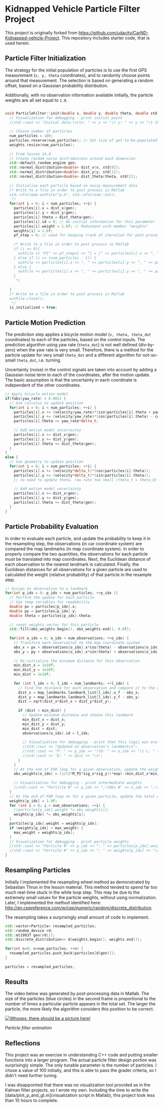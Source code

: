 # Kidnapped Vehicle Particle Filter Project
This project is originally forked from https://github.com/udacity/CarND-Kidnapped-vehicle-Project. This repository includes starter code, that is used herein.

## Particle Filter Initialization
The strategy for the initial population of particles is to use the first GPS measurement (`x, y, theta` coordinates), and to randomly choose points around that measurement.  The selection is based on generating a random offset, based on a Gaussian probability distribution.

Additionally, with no observation information available initially, the particle weights are all set equal to `1.0`.

```C++

void ParticleFilter::init(double x, double y, double theta, double std[]) {
  // Visualization for debugging - print initial point
  //std::cout << "Initial data:\n\tx: " << x << "\t y: " << y << "\t theta: " << theta << "\n\n";
  
  // Choose number of particles
  num_particles = 100;
  particles.reserve(num_particles); // Set size of yet-to-be-populated array
  weights.resize(num_particles);
  
  // From lesson 14.4
  // Create random noise distributions around each dimension
  std::default_random_engine gen;
  std::normal_distribution<double> dist_x(x, std[0]);
  std::normal_distribution<double> dist_y(y, std[1]);
  std::normal_distribution<double> dist_theta(theta, std[2]);
  
  // Initialize each particle based on noisy measurement data
  /* Write to a file in order to post process in Matlab
  std::ofstream outFile("p.m", std::ofstream::out);
   */
  for(int i = 0; i < num_particles; ++i) {
    particles[i].x = dist_x(gen);
    particles[i].y = dist_y(gen);
    particles[i].theta = dist_theta(gen);
    particles[i].id = 0; // No initial information for this parameter
    particles[i].weight = 1.0f; // Redundant with member "weights"
    weights[i] = 1.0f;
    pf_step = 0; // used for keeping track of iteration for post-processing only
	  
    /* Write to a file in order to post process in Matlab
    if (i == 0){
      outFile << "P{" << pf_step+1 << "} = [" << particles[i].x << ", " << particles[i].y << ", " << particles[i].theta << ";...\n";
    } else if (i == (num_particles - 1)) {
      outFile << particles[i].x << ", " << particles[i].y << ", " << particles[i].theta << "];\n\n";
    } else {
      outFile << particles[i].x << ", " << particles[i].y << ", " << particles[i].theta << ";...\n";
    }
     */
    
  }
  /* Write to a file in order to post process in Matlab
  outFile.close();
   */
  is_initialized = true;

```
## Particle Motion Prediction
The prediction step applies a bicycle motion model (`v, theta, theta_dot` coordinates) to each of the particles, based on the control inputs.  The prediction algorithm using yaw rate (`theta_dot`) is not well defined (div-by-zero) when the yaw rate is very small.  Therefore, there is a method for the particle update for very small `theta_dot` and a different algorithm for not-so-small `theta_dot`, i.e. turning.

Uncertainty (noise) in the control signals are taken into account by adding a Gaussian noise term to each of the coordinates, after the motion update.  The basic assumption is that the uncertainty in each coordinate is independent of the other coordinates.

```C++
// Apply bicycle motion model
if(fabs(yaw_rate) > 0.001) {
  // Use calculus to update position
  for(int i = 0; i < num_particles; ++i) {
    particles[i].x += (velocity/yaw_rate)*(sin(particles[i].theta + yaw_rate*delta_t) - sin(particles[i].theta));
    particles[i].y += (velocity/yaw_rate)*(cos(particles[i].theta) - cos(particles[i].theta + yaw_rate*delta_t));
    particles[i].theta += yaw_rate*delta_t;
    
    // Add motion model uncertainty
    particles[i].x += dist_x(gen);
    particles[i].y += dist_y(gen);
    particles[i].theta += dist_theta(gen);
  }
}
else {
  // Use geometry to update position
  for(int i = 0; i < num_particles; ++i) {
    particles[i].x += (velocity*delta_t)*(cos(particles[i].theta));
    particles[i].y += (velocity*delta_t)*(sin(particles[i].theta));
    // no need to update theta, raw rate too small (theta_t = theta_0)
    
    // Add motion model uncertainty
    particles[i].x += dist_x(gen);
    particles[i].y += dist_y(gen);
    particles[i].theta += dist_theta(gen);
  }
}
```

## Particle Probability Evaluation

In order to evaluate each particle, and update the probability to keep it in the resampling step, the observations (in car coordinate system) are compared the map landmarks (in map coordinate system).  In order to properly compare the two quantities, the observations for each particle must be translated into map coordinates.  Next, the Euclidean distance of each observation to the nearest landmark is calculated.  Finally, the Euclidean distances for all observations for a given particle are used to calculated the weight (relative probability) of that particle in the resample step.

```C++
// Assign an observation to a landmark
for(int p_idx = 0; p_idx < num_particles; ++p_idx ){
  // Perform the update for each particle
  // Use temp variables for readability
  double px = particles[p_idx].x;
  double py = particles[p_idx].y;
  double theta = particles[p_idx].theta;
    
  // reset weights vector for this particle
  std::fill(obs_weights.begin(), obs_weights.end(), 0.0f);
    
  for(int o_idx = 0; o_idx < num_observations; ++o_idx) {
    // Transform each observation to the map coordinate system
    obs_x = px + observations[o_idx].x*cos(theta) - observations[o_idx].y*sin(theta);
    obs_y = py + observations[o_idx].x*sin(theta) + observations[o_idx].y*cos(theta);
      
    // Re-initialize the minimum distance for this observation
    min_dist_x = 1e10f;
    min_dist_y = 1e10f;
    min_dist = 1e10f;
      
    for (int l_idx = 0; l_idx < num_landmarks; ++l_idx) {
      // Find the distance for each observation and compare it to the minimum distance
      dist_x = map_landmarks.landmark_list[l_idx].x_f - obs_x;
      dist_y = map_landmarks.landmark_list[l_idx].y_f - obs_y;
      dist = sqrt(dist_x*dist_x + dist_y*dist_y);
        
      if (dist < min_dist) {
        // Update minimum distance and choose this landmark
        min_dist_x = dist_x;
        min_dist_y = dist_y;
        min_dist = dist;
        observations[o_idx].id = l_idx;
          
        // Visualization for debugging - print that this logic was evaluated
        //std::cout << "Updated an observation's landmark\n";
        //std::cout << "P: " << p_idx << "\tO: " << o_idx << "\t L: " << l_idx << "\t";
        //std::cout << "D: " << dist << "\n";
      }
    }
    // At the end of FOR loop for a given observation, update the weight of that observation
    obs_weights[o_idx] = (1/(2*M_PI*sig_x*sig_y))*exp(-(min_dist_x*min_dist_x)/(2*sig_x*sig_x) - (min_dist_y*min_dist_y)/(2*sig_y*sig_y));
      
    // Visualization for debugging - print intermediate weights
    //std::cout << "Particle #" << p_idx << ",\tObs #" << o_idx << ",\tWeight " << obs_weights[o_idx] << "\n";
  }
  // At the end of FOR loop on for a given particle, update the total weight of that particle
  weights[p_idx] = 1.0f;
  for (int i = 0; i < num_observations; ++i) {
    //particles[p_idx].weight *= obs_weights[i];
    weights[p_idx] *= obs_weights[i];
  }
  particles[p_idx].weight = weights[p_idx];
  if (weights[p_idx] > max_weight) {
    max_weight = weights[p_idx];
  }
  // Visualization for debugging - print particle weights
  //std::cout << "Particle #" << p_idx << ": " << particles[p_idx].weight << "\n";
  //std::cout << "Particle #" << p_idx << ": " << weights[p_idx] << "\n";
}
```

## Resampling Particles

Initially I implemented the resampling wheel method as demonstrated by Sebastian Thrun in the lesson material.  This method tended to spend far too much real-time stuck in the while loop step.  This may be due to the extremely small values for the particle weights, without using normalization.  Later, I implemented the method identified here: http://en.cppreference.com/w/cpp/numeric/random/discrete_distribution.

The resampling takes a surprisingly small amount of code to implement.

```C++
std::vector<Particle> resampled_particles;
std::random_device rd;
std::mt19937 gen(rd());
std::discrete_distribution<> d(weights.begin(), weights.end());
	
for(int n=0; n<num_particles; ++n) {
  resampled_particles.push_back(particles[d(gen)]);
}
  
particles = resampled_particles;
```

## Results

The video below was generated by post-processing data in Matlab.  The size of the particles (blue circles) in the second frame is proportional to the number of times a particular particle appears in the total set.  The larger the particle, the more likely the algorithm considers this position to be correct.

[![Whoops, there should be a picture here!](https://img.youtube.com/vi/oENYCav-mQU/0.jpg)](https://youtu.be/oENYCav-mQU)

*Particle filter animation*

## Reflections

This project was an exercise in understanding C++ code and putting smaller functions into a larger program.  The actual particle filter design portion was surprisingly simple.  The only tunable parameter is the number of particles.  I chose a value of 100 initially, and this is able to pass the grader criteria, so I didn't need further tuning.

I was disappointed that there was no visualization tool provided as in the Kalman filter projects, so I wrote my own.  Including the time to write the [data/plot_p_and_gt.m](visualization script in Matlab), this project took less than 10 hours to complete.
